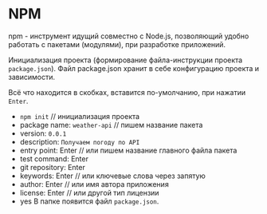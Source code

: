 # NPM
npm - инструмент идущий совместно с Node.js, позволяющий удобно работать с пакетами (модулями), при разработке приложений.

Инициализация проекта (формирование файла-инструкции проекта `package.json`). Файл package.json хранит в себе конфигурацию проекта и зависимости.

Всё что находится в скобках, вставится по-умолчанию, при нажатии `Enter`.
* `npm init` // инициализация проекта
* package name: `weather-api` // пишем название пакета
* version: `0.0.1`
* description: `Получаем погоду по API`
* entry point: Enter // или пишем название главного файла пакета
* test command: Enter
* git repository: Enter
* keywords: Enter // или ключевые слова через запятую
* author: Enter // или имя автора приложения
* license: Enter // или другой тип лицензии
* yes
В папке появится файл `package.json`.
